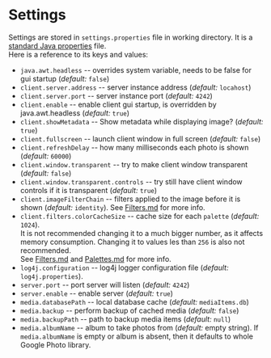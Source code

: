 # Settings
Settings are stored in `settings.properties` file in working directory. It is a [standard Java properties](https://en.wikipedia.org/wiki/.properties) file.<br>
Here is a reference to its keys and values:<br>
* `java.awt.headless` -- overrides system variable, needs to be false for gui startup (*default:* `false`)
* `client.server.address` -- server instance address  (*default:* `locahost`)
* `client.server.port` -- server instance port  (*default:* `4242`)
* `client.enable` -- enable client gui startup, is overridden by java.awt.headless (*default:* `true`)
* `client.showMetadata` -- Show metadata while displaying image? (*default:* `true`)
* `client.fullscreen` -- launch client window in full screen (*default:* `false`)
* `client.refreshDelay` -- how many milliseconds each photo is shown (*default:* `60000`)
* `client.window.transparent` -- try to make client window transparent (*default:* `false`)
* `client.window.transparent.controls` -- try still have client window controls if it is transparent (*default:* `true`)
* `client.imageFilterChain` -- filters applied to the image before it is shown (*default:* `identity`). See [Filters.md](https://github.com/SR3u/gphotorepo/blob/master/documentation/Filters.md) for more info.
* `client.filters.colorCacheSize` -- cache size for each `palette` (*default:* `1024`).<br>
 It is not recommended changing it to a much bigger number, as it affects memory consumption. Changing it to values les than `256` is also not recommended.<br>
  See [Filters.md](https://github.com/SR3u/gphotorepo/blob/master/documentation/Filters.md) and [Palettes.md](https://github.com/SR3u/gphotorepo/blob/master/documentation/Palettes.md) for more info.
* `log4j.configuration` -- log4j logger configuration file  (*default:* `log4j.properties`).<br>
* `server.port` -- port server will listen (*default:* `4242`)
* `server.enable` -- enable server (*default:* `true`)
* `media.databasePath` -- local database cache (*default:* `mediaItems.db`)
* `media.backup` -- perform backup of cached media (*default:* `false`)
* `media.backupPath` -- path to backup media items (*default:* `null`)
* `media.albumName` -- album to take photos from (*default:* empty string). If `media.albumName` is empty or album is absent, then it defaults to whole Google Photo library.

